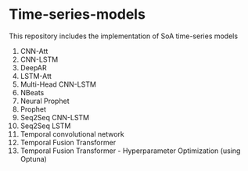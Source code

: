 # Time-series-models

This repository includes the implementation of SoA time-series models

1. CNN-Att
2. CNN-LSTM
3. DeepAR
4. LSTM-Att
5. Multi-Head CNN-LSTM
6. NBeats
7. Neural Prophet
8. Prophet
9. Seq2Seq CNN-LSTM
10. Seq2Seq LSTM
11. Temporal convolutional network
12. Temporal Fusion Transformer
13. Temporal Fusion Transformer - Hyperparameter Optimization (using Optuna)
